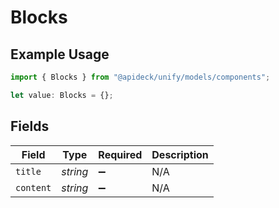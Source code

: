 # Blocks

## Example Usage

```typescript
import { Blocks } from "@apideck/unify/models/components";

let value: Blocks = {};
```

## Fields

| Field              | Type               | Required           | Description        |
| ------------------ | ------------------ | ------------------ | ------------------ |
| `title`            | *string*           | :heavy_minus_sign: | N/A                |
| `content`          | *string*           | :heavy_minus_sign: | N/A                |